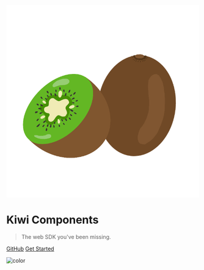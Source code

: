 ![logo](logo.png)

# Kiwi Components

> The web SDK you've been missing.

[GitHub](https://github.com/fukurosan/kiwicomponents)
[Get Started](#getting-started)

<!-- background color -->

![color](#f0f0f0)